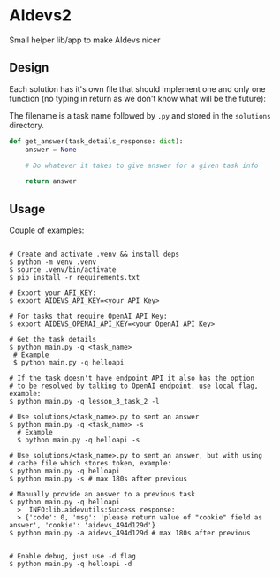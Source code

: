 # AIdevs2

Small helper lib/app to make AIdevs nicer

## Design

Each solution has it's own file that should implement one and only one function (no typing in return as we don't know what will be the future):

The filename is a task name followed by `.py` and stored in the `solutions` directory.

```py
def get_answer(task_details_response: dict):
    answer = None

    # Do whatever it takes to give answer for a given task info

    return answer
```

## Usage

Couple of examples:

```shell

# Create and activate .venv && install deps
$ python -m venv .venv
$ source .venv/bin/activate
$ pip install -r requirements.txt

# Export your API_KEY:
$ export AIDEVS_API_KEY=<your API Key>

# For tasks that require OpenAI API Key:
$ export AIDEVS_OPENAI_API_KEY=<your OpenAI API Key>

# Get the task details
$ python main.py -q <task_name>
 # Example
 $ python main.py -q helloapi

# If the task doesn't have endpoint API it also has the option
# to be resolved by talking to OpenAI endpoint, use local flag, example:
$ python main.py -q lesson_3_task_2 -l

# Use solutions/<task_name>.py to sent an answer
$ python main.py -q <task_name> -s
  # Example
  $ python main.py -q helloapi -s

# Use solutions/<task_name>.py to sent an answer, but with using
# cache file which stores token, example:
$ python main.py -q helloapi
$ python main.py -s # max 180s after previous

# Manually provide an answer to a previous task
$ python main.py -q helloapi
  >  INFO:lib.aidevutils:Success response: 
  >	{'code': 0, 'msg': 'please return value of "cookie" field as answer', 'cookie': 'aidevs_494d129d'}
$ python main.py -a aidevs_494d129d # max 180s after previous


# Enable debug, just use -d flag
$ python main.py -q helloapi -d

```